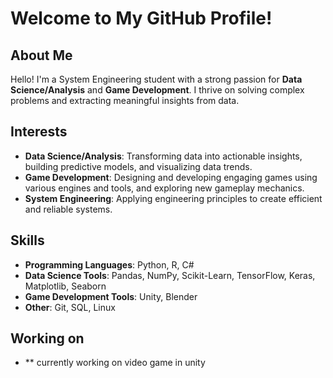 # Welcome to My GitHub Profile!

## About Me
Hello! I'm a System Engineering student with a strong passion for **Data Science/Analysis** and **Game Development**. I thrive on solving complex problems and extracting meaningful insights from data.

## Interests
- **Data Science/Analysis**: Transforming data into actionable insights, building predictive models, and visualizing data trends.
- **Game Development**: Designing and developing engaging games using various engines and tools, and exploring new gameplay mechanics.
- **System Engineering**: Applying engineering principles to create efficient and reliable systems.

## Skills
- **Programming Languages**: Python, R, C#
- **Data Science Tools**: Pandas, NumPy, Scikit-Learn, TensorFlow, Keras, Matplotlib, Seaborn
- **Game Development Tools**: Unity, Blender
- **Other**: Git, SQL, Linux

## Working on
- ** currently working on video game in unity
